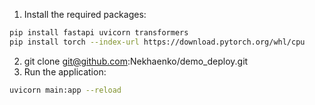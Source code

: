1. Install the required packages:
```bash
pip install fastapi uvicorn transformers
pip install torch --index-url https://download.pytorch.org/whl/cpu
```


2. git clone git@github.com:Nekhaenko/demo_deploy.git
3. Run the application:
```bash
uvicorn main:app --reload
```